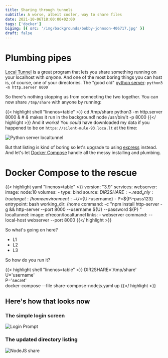 ```yaml
---
title: Sharing through tunnels
subtitle: A worse, albeit cooler, way to share files
date: 2021-10-06T18:00:00+02:00
tags: ['docker']
bigimg: [{ src: '/img/backgrounds/bobby-johnson-406717.jpg' }]
draft: false
---
```


# Plumbing pipes

[Local Tunnel](https://github.com/localtunnel/localtunnel) is a great program that lets you share something running on your localhost with _anyone_. And one of the most boring things you can host is, of course, one of your directories.
The "good old" [python server](https://docs.python.org/3/library/http.server.html): `python3 -m http.server 8000`

So there's nothing stopping us from connecting the two together.
You can now share `/tmp/share` with anyone by running:

{{< highlight shell "linenos=table" >}}
cd /tmp/share
python3 -m http.server 8000 & # _&_ makes it run in the background!
node /usr/bin/lt -p 8000
{{</ highlight >}}
And it works! You _could_ have downloaded my data if you happened to be on `https://silent-mule-93.loca.lt` at the time:

![Python server localtunnel](/img/post/tunnelshare/pythonshare.png)

But that listing is kind of boring so let's upgrade to using [express](https://expressjs.com/) instead. And let's let [Docker Compose](https://docs.docker.com/compose/) handle all the messy installing and plumbing.

# Docker Compose to the rescue

{{< highlight yaml "linenos=table" >}}
version: "3.9"
services:
  webserver:
    image: node:10
    volumes:
      - type: bind
        source: ${DIR2SHARE:-.}
        read_only: true
        target: /home
    environment:
      - U=${U:-username}
      - P=${P:-pass123}
    entrypoint: bash
    working_dir: /home
    command: -c "npm install http-server -g && http-server --port 8000 --username ${U} --password ${P} "
  localtunnel:
    image: efrecon/localtunnel
    links:
      - webserver
    command:
      --local-host webserver --port 8000
{{</ highlight >}}

So what's going on here?

- L1
- L2 
- L3

So how do you run it?

{{< highlight shell "linenos=table" >}}
DIR2SHARE='/tmp/share' \
U='username' \
P='secret' \
docker-compose --file share-compose-nodejs.yaml up
{{</ highlight >}}

## Here's how that looks now

### The simple login screen

![Login Prompt](/img/post/tunnelshare/login.png)

### The updated directory listing

![NodeJS share](/img/post/tunnelshare/nodeshare.png)
